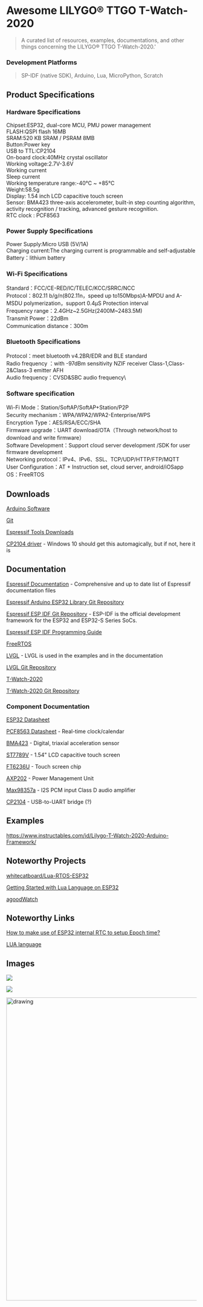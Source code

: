 # Awesome LILYGO® TTGO T-Watch-2020

> A curated list of resources, examples, documentations, and other things concerning the LILYGO® TTGO T-Watch-2020.'

### Development Platforms

>SP-IDF (native SDK), Arduino, Lua, MicroPython, Scratch

## Product Specifications

### Hardware Specifications

Chipset:ESP32, dual-core MCU, PMU power management \
FLASH:QSPI flash 16MB \
SRAM:520 KB SRAM / PSRAM 8MB \
Button:Power key \
USB to TTL:CP2104 \
On-board clock:40MHz crystal oscillator \
Working voltage:2.7V-3.6V \
Working current \
Sleep current \
Working temperature range:-40℃ ~ +85℃ \
Weight:58.5g \
Display: 1.54 inch LCD capacitive touch screen \
Sensor: BMA423 three-axis accelerometer, built-in step counting algorithm, activity recognition / tracking, advanced gesture recognition. \
RTC clock : PCF8563 

### Power Supply Specifications

Power Supply:Micro USB (5V/1A)\
Charging current:The charging current is programmable and self-adjustable\
Battery：lithium battery

### Wi-Fi Specifications

Standard：FCC/CE-RED/IC/TELEC/KCC/SRRC/NCC\
Protocol：802.11 b/g/n(802.11n，speed up to150Mbps)A-MPDU and A-MSDU polymerization，support 0.4μS Protection interval\
Frequency range：2.4GHz~2.5GHz(2400M~2483.5M)\
Transmit Power：22dBm\
Communication distance：300m

### Bluetooth Specifications

Protocol：meet bluetooth v4.2BR/EDR and BLE standard\
Radio frequency ：with -97dBm sensitivity NZIF receiver Class-1,Class-2&Class-3 emitter AFH\
Audio frequency：CVSD&SBC audio frequency\

### Software specification

Wi-Fi Mode：Station/SoftAP/SoftAP+Station/P2P\
Security mechanism：WPA/WPA2/WPA2-Enterprise/WPS\
Encryption Type：AES/RSA/ECC/SHA\
Firmware upgrade：UART download/OTA（Through network/host to download and write firmware）\
Software Development：Support cloud server development /SDK for user firmware development\
Networking protocol：IPv4、IPv6、SSL、TCP/UDP/HTTP/FTP/MQTT\
User Configuration：AT + Instruction set, cloud server, android/iOSapp\
OS：FreeRTOS

## Downloads

[Arduino Software](https://www.arduino.cc/en/Main/Software)

[Git](https://git-scm.com/downloads)

[Espressif Tools Downloads](https://www.espressif.com/en/support/download/other-tools)

[CP2104 driver](https://www.silabs.com/documents/public/software/CP210x_Universal_Windows_Driver.zip) - Windows 10 should get this automagically, but if not, here it is

## Documentation

[Espressif Documentation](https://www.espressif.com/en/support/documents/technical-documents) - Comprehensive and up to date list of Espressif documentation files

[Espressif Arduino ESP32 Library Git Repository](https://github.com/espressif/arduino-esp32)

[Espressif ESP IDF Git Repository](https://github.com/espressif/esp-idf) - ESP-IDF is the official development framework for the ESP32 and ESP32-S Series SoCs.

[Espressif ESP IDF Programming Guide](https://docs.espressif.com/projects/esp-idf/en/latest/esp32/index.html)

[FreeRTOS](https://www.freertos.org/index.html)

[LVGL](https://lvgl.io/) - LVGL is used in the examples and in the documentation

[LVGL Git Repository](https://github.com/lvgl/lvgl)

[T-Watch-2020](https://t-watch-document-en.readthedocs.io/en/latest/introduction/product/2020.html)

[T-Watch-2020 Git Repository](https://github.com/Xinyuan-LilyGO/TTGO_TWatch_Library)


### Component Documentation

[ESP32 Datasheet](https://www.espressif.com/sites/default/files/documentation/esp32_datasheet_en.pdf) 

[PCF8563 Datasheet](https://www.nxp.com/docs/en/data-sheet/PCF8563.pdf) - Real-time clock/calendar 

[BMA423](https://www.mouser.com/datasheet/2/783/BST-BMA423-DS000-1509600.pdf) - Digital, triaxial acceleration sensor

[ST7789V]() - 1.54" LCD capacitive touch screen

[FT6236U]() - Touch screen chip

[AXP202]() - Power Management Unit

[Max98357a]() - I2S PCM input Class D audio amplifier

[CP2104](https://www.silabs.com/documents/public/data-sheets/cp2104.pdf) - USB-to-UART bridge (?)

## Examples

https://www.instructables.com/id/Lilygo-T-Watch-2020-Arduino-Framework/

## Noteworthy Projects

[whitecatboard/Lua-RTOS-ESP32](https://github.com/whitecatboard/Lua-RTOS-ESP32)

[Getting Started with Lua Language on ESP32](https://iotdesignpro.com/projects/getting-started-with-lua-programming-on-esp32)

[agoodWatch](https://github.com/AlexGoodyear/agoodWatch)

## Noteworthy Links

[How to make use of ESP32 internal RTC to setup Epoch time?](https://github.com/espressif/arduino-esp32/issues/3641)

[LUA language](http://www.lua.org/)

## Images

![](http://ae01.alicdn.com/kf/Ha04278332d4643359779aa8b77f51139K.jpg)

![](http://ae01.alicdn.com/kf/H539aa120ff234ed8b19b2e88f2f42311J.png)

<img src="https://t-watch-document-en.readthedocs.io/en/latest/_images/model41.jpg" alt="drawing" style="width:800px;"/>



